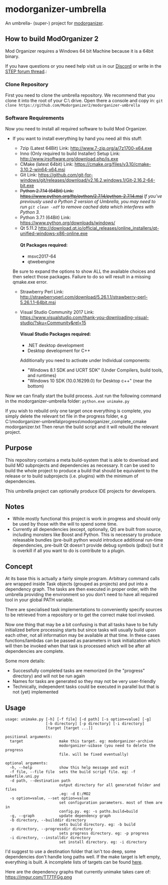 # modorganizer-umbrella
An umbrella- (super-) project for [modorganizer](https://github.com/Modorganizer2/modorganizer).

## How to build ModOrganizer 2

Mod Organizer requires a Windows 64 bit Machine because it is a 64bit binary.

If you have questions or you need help visit us in our [Discord](https://discord.gg/cYwdcxj) or write in the [STEP forum thread](http://forum.step-project.com/topic/12538-wip-how-to-build-modorganizer-using-modorganizer-umbrella/).:

### Clone Repository

First you need to clone the umbrella repository. We recommend that you clone it into the root of your C:\ drive.
Open there a console and copy in: ``git clone https://github.com/Modorganizer2/modorganizer-umbrella``

### Software Requirements

Now you need to install all required software to build Mod Organizer.
* If you want to install everything by hand you need all this stuff:
  * 7zip (Latest 64Bit) Link: http://www.7-zip.org/a/7z1700-x64.exe
  * Inno (Only required to build Installer) Setup Link: http://www.jrsoftware.org/download.php/is.exe
  * CMake (latest 64bit)  Link: https://cmake.org/files/v3.10/cmake-3.10.2-win64-x64.msi
  * Git Link: https://github.com/git-for-windows/git/releases/download/v2.16.2.windows.1/Git-2.16.2-64-bit.exe
  * ~~Python 2.7.14 (64Bit) Link: https://www.python.org/ftp/python/2.7.14/python-2.7.14.msi~~ *If you've previously used a Python 2 version of Umbrella, you may need to run `git clean -xdf` to remove cached data which interferes with Python 3.*
  * Python 3.7.1 (64Bit) Link: https://www.python.org/downloads/windows/
  * Qt 5.11.2 http://download.qt.io/official_releases/online_installers/qt-unified-windows-x86-online.exe
    #### Qt Packages required:
    * msvc2017-64
    * qtwebengine

  Be sure to expand the options to show ALL the available choices and then select those packages. Failure to do so will result in a missing qmake.exe error.

  * Strawberry Perl Link: http://strawberryperl.com/download/5.26.1.1/strawberry-perl-5.26.1.1-64bit.msi
  * Visual Studio Community 2017 Link: https://www.visualstudio.com/thank-you-downloading-visual-studio/?sku=Community&rel=15
    #### Visual Studio Packages required:
      * .NET desktop development
      * Desktop development for C++

      Additionally you need to activate under Individual components:

      * "Windows 8.1 SDK and UCRT SDK" (Under Compilers, build tools, and runtimes)
      * "Windows 10 SDK (10.0.16299.0) for Desktop c++" (near the bottom)

Now we  can finally start the build process. Just run the following command in the modorganizer-umbrella folder: ``python.exe unimake.py``

If you wish to rebuild only one target once everything is complete, you simply delete the relevant txt file in the progress folder, e.g C:\modorganizer-umbrella\progress\modorganizer_complete_cmake modorganizer.txt
Then rerun the build script and it will rebuild the relevant project.

## Purpose
This repository contains a meta build-system that is able to download and build MO subprojects and dependencies as necessary.
It can be used to build the whole project to produce a build that should be equivalent to the release or to build subprojects (i.e. plugins) with the minimum of dependencies.

This umbrella project can optionally produce IDE projects for developers.

## Notes
* While mostly functional this project is work in progress and should only be used by those with the will to spend some time.
* Currently all dependencies (except, optionally, Qt) are built from source, including monsters like Boost and Python. This is necessary to produce releasable bundles (pre-built python would introduce additional run-time dependencies, pre-built Qt doesn't provide debug symbols (pdbs)) but it is overkill if all you want to do is contribute to a plugin.

## Concept
At its base this is actually a fairly simple program. Arbitrary command calls are wrapped inside Task objects (grouped as projects) and put into a dependency graph.
The tasks are then executed in proper order, with the umbrella providing the environment so you don't need to have all required tool in your global PATH variable.

There are specialised task implementations to conveniently specify sources to be retrieved from a repository or to get the correct make tool invoked.

Now one thing that may be a bit confusing is that all tasks have to be fully initialized before processing starts but since tasks will usually build upon each other, not all information may be available at that time.
In these cases functions/lambdas can be passed as parameters in task initialization which will then be invoked when that task is processed which will be after all dependencies are complete.

Some more details:
- Successfully completed tasks are memorized (in the "progress" directory) and will not be run again
- Names for tasks are generated so they may not be very user-friendly
- Technically, independent tasks could be executed in parallel but that is not (yet) implemented

## Usage
```
usage: unimake.py [-h] [-f file] [-d path] [-s option=value] [-g]
                  [-b directory] [-p directory] [-i directory]
                  [target [target ...]]

positional arguments:
  target                make this target. eg: modorganizer-archive
                        modorganizer-uibase (you need to delete the progress
                        file. will be fixed eventually)

optional arguments:
  -h, --help            show this help message and exit
  -f file, --file file  sets the build script file. eg: -f makefile.uni.py
  -d path, --destination path
                        output directory for all generated folder and files
                        .eg: -d E:/MO2
  -s option=value, --set option=value
                        set configuration parameters. most of them are in
                        config.py. eg: -s paths.build=build
  -g, --graph           update dependency graph
  -b directory, --builddir directory
                        sets build directory. eg: -b build
  -p directory, --progressdir directory
                        sets progress directory. eg: -p progress
  -i directory, --installdir directory
                        set install directory. eg: -i directory
```
I'd suggest to use a destination folder that isn't too deep, some dependencies don't handle long paths well.
If the make target is left empty, everything is built. A incomplete lists of targets can be found [here](targets.md).

Here are the dependency graphs that currently unimake takes care of: https://imgur.com/TT7TFGg.png
